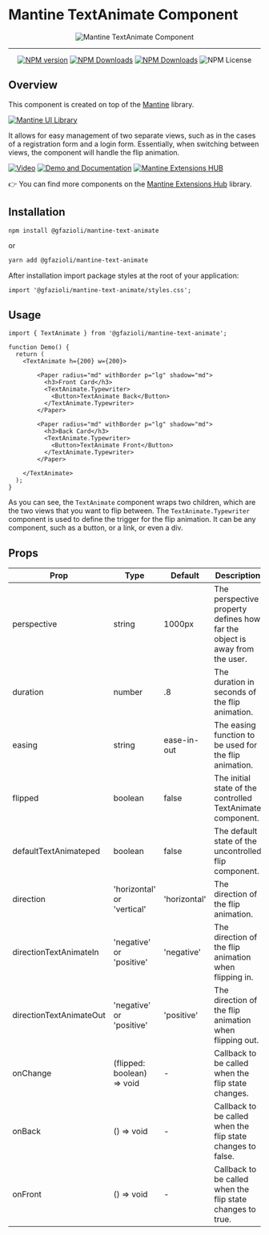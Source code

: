 # Mantine TextAnimate Component

<div align="center">
  
  ![Mantine TextAnimate Component](https://github.com/gfazioli/mantine-text-animate/assets/432181/cf1917a3-e7eb-4ecb-a525-85ff933c601d)

</div>

---

<div align="center">

  [![NPM version](https://img.shields.io/npm/v/%40gfazioli%2Fmantine-text-animate?style=for-the-badge)](https://www.npmjs.com/package/@gfazioli/mantine-text-animate)
  [![NPM Downloads](https://img.shields.io/npm/dm/%40gfazioli%2Fmantine-text-animate?style=for-the-badge)](https://www.npmjs.com/package/@gfazioli/mantine-text-animate)
  [![NPM Downloads](https://img.shields.io/npm/dy/%40gfazioli%2Fmantine-text-animate?style=for-the-badge&label=%20&color=f90)](https://www.npmjs.com/package/@gfazioli/mantine-text-animate)
  ![NPM License](https://img.shields.io/npm/l/%40gfazioli%2Fmantine-text-animate?style=for-the-badge)

</div>

## Overview

This component is created on top of the [Mantine](https://mantine.dev/) library.

[![Mantine UI Library](https://img.shields.io/badge/-MANTINE_UI_LIBRARY-blue?style=for-the-badge&labelColor=black&logo=mantine
)](https://mantine.dev/)

It allows for easy management of two separate views, such as in the cases of a registration form and a login form.
Essentially, when switching between views, the component will handle the flip animation.


[![Video](https://img.shields.io/badge/-Watch_the_Video-blue?style=for-the-badge&labelColor=black&logo=youtube
)](https://youtu.be/RzRUb3IDcDw)
[![Demo and Documentation](https://img.shields.io/badge/-Demo_%26_Documentation-blue?style=for-the-badge&labelColor=black&logo=typescript
)](https://gfazioli.github.io/mantine-text-animate/)
[![Mantine Extensions HUB](https://img.shields.io/badge/-Mantine_Extensions_Hub-blue?style=for-the-badge&labelColor=blue
)](https://mantine-extensions.vercel.app/)

👉 You can find more components on the [Mantine Extensions Hub](https://mantine-extensions.vercel.app/) library.


## Installation

```sh
npm install @gfazioli/mantine-text-animate
```
or 

```sh
yarn add @gfazioli/mantine-text-animate
```

After installation import package styles at the root of your application:

```tsx
import '@gfazioli/mantine-text-animate/styles.css';
```

## Usage

```tsx
import { TextAnimate } from '@gfazioli/mantine-text-animate';

function Demo() {
  return (
    <TextAnimate h={200} w={200}>

        <Paper radius="md" withBorder p="lg" shadow="md">
          <h3>Front Card</h3>
          <TextAnimate.Typewriter>
            <Button>TextAnimate Back</Button>
          </TextAnimate.Typewriter>
        </Paper>

        <Paper radius="md" withBorder p="lg" shadow="md">
          <h3>Back Card</h3>
          <TextAnimate.Typewriter>
            <Button>TextAnimate Front</Button>
          </TextAnimate.Typewriter>
        </Paper>

    </TextAnimate>
  );
}
```

As you can see, the `TextAnimate` component wraps two children, which are the two views that you want to flip between.
The `TextAnimate.Typewriter` component is used to define the trigger for the flip animation. It can be any component, such as a button, or a link, or even a div.

## Props

| Prop | Type | Default | Description |
| ---- | ---- | ------- | ----------- |
| perspective | string | 1000px | The perspective property defines how far the object is away from the user. |
| duration | number | .8 | The duration in seconds of the flip animation. |
| easing | string | ease-in-out | The easing function to be used for the flip animation. |
| flipped | boolean | false | The initial state of the controlled TextAnimate component. |
| defaultTextAnimateped | boolean | false | The default state of the uncontrolled flip component. |
| direction | 'horizontal' or 'vertical' | 'horizontal' | The direction of the flip animation. |
| directionTextAnimateIn | 'negative' or 'positive' | 'negative' | The direction of the flip animation when flipping in. |
| directionTextAnimateOut | 'negative' or 'positive' | 'positive' | The direction of the flip animation when flipping out. |
| onChange | (flipped: boolean) => void | - | Callback to be called when the flip state changes. |
| onBack | () => void | - | Callback to be called when the flip state changes to false. |
| onFront | () => void | - | Callback to be called when the flip state changes to true. |

